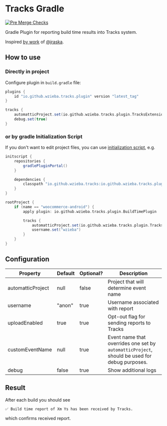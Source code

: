 # Tracks Gradle

 [![Pre Merge Checks](https://github.com/cortinico/kotlin-gradle-plugin-template/workflows/Pre%20Merge%20Checks/badge.svg)](https://github.com/cortinico/kotlin-gradle-plugin-template/actions?query=workflow%3A%22Pre+Merge+Checks%22) 

Gradle Plugin for reporting build time results into Tracks system.

Inspired [by work](https://github.com/jraska/github-client/tree/master/plugins/src/main/java/com/jraska/gradle/buildtime) of [@jraska](https://github.com/jraska). 

## How to use 

### Directly in project

Configure plugin in `build.gradle` file:

```groovy
plugins {
    id "io.github.wzieba.tracks.plugin" version "latest_tag"
}

tracks {
    automatticProject.set(io.github.wzieba.tracks.plugin.TracksExtension.AutomatticProject.WooCommerce)
    debug.set(true)
}
```

### or by gradle Initialization Script

If you don't want to edit project files, you can use [initialization script](https://docs.gradle.org/current/userguide/init_scripts.html), e.g.

```groovy
initscript {
    repositories {
        gradlePluginPortal()
    }

    dependencies {
        classpath "io.github.wzieba.tracks:io.github.wzieba.tracks.plugin:latest_tag"
    }
}

rootProject {
    if (name == "woocommerce-android") {
        apply plugin: io.github.wzieba.tracks.plugin.BuildTimePlugin

        tracks {
            automatticProject.set(io.github.wzieba.tracks.plugin.TracksExtension.AutomatticProject.WooCommerce)
            username.set("wzieba")
        }
    }
}
```

## Configuration
| Property | Default | Optional? | Description |
| --- | --- | --- | --- |
| automatticProject | null | false | Project that will determine event name
| username | "anon" | true | Username associated with report |
| uploadEnabled | true | true | Opt-out flag for sending reports to Tracks |
| customEventName | null | true | Event name that overrides one set by `automatticProject`, should be used for debug purposes. |
| debug | false | true | Show additional logs


## Result

After each build you should see

```
✅ Build time report of Xm Ys has been received by Tracks.
```

which confirms received report.